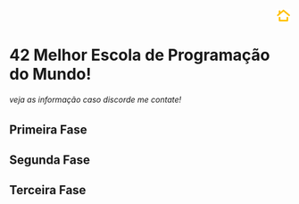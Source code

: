 <div align="right">
  <a href="https://github.com/APONTES19">
  <img src="https://github.com/APONTES19/APONTES19/blob/main/lib/img/HOME%20LOGO.png"
  width="5%" alt="Home de Lucas Martins"></a>   
</div>
<h1>42 Melhor Escola de Programação do Mundo!</h1>
<h6>veja as informação caso discorde me contate!<h6>
<h2>Primeira Fase</h2>
<h2>Segunda Fase</h2>
<h2>Terceira Fase</h2>
